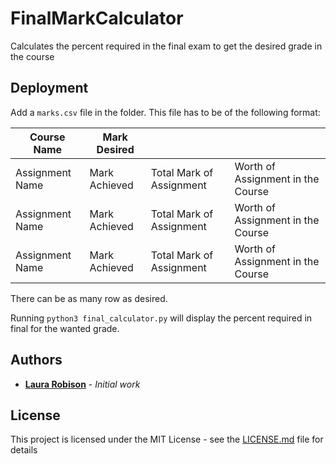 # FinalMarkCalculator
Calculates the percent required in the final exam to get the desired grade in the course

## Deployment

Add a ``marks.csv`` file in the folder. This file has to be of the following format:

|Course Name   | Mark Desired  |   |   |
|---|---|---|---|
| Assignment Name  | Mark Achieved  | Total Mark of Assignment  |  Worth of Assignment in the Course |
| Assignment Name  | Mark Achieved  | Total Mark of Assignment  |  Worth of Assignment in the Course |
| Assignment Name  | Mark Achieved  | Total Mark of Assignment  |  Worth of Assignment in the Course |

There can be as many row as desired.

Running ```python3 final_calculator.py``` will display the percent required in final for the wanted grade.

## Authors

* **[Laura Robison](https://github.com/LauraRobison)** - *Initial work*

## License

This project is licensed under the MIT License - see the [LICENSE.md](LICENSE) file for details
